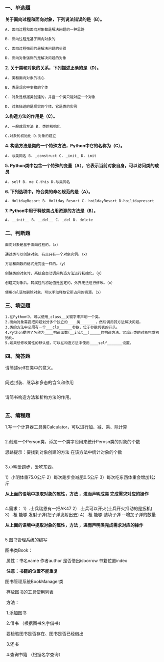 ### **一、单选题**

**关于面向过程和面向对象，下列说法错误的是（B）。**

```
A. 面向过程和面向对象都是解决问题的一种思路

B. 面向过程是基于面向对象的

C. 面向过程强调的是解决问题的步骤

D. 面向对象强调的是解决问题的对象
```

**2. 关于类和对象的关系，下列描述正确的是（D）。**

```
A. 类和面向对象的核心

B. 类是现实中事物的个体

C. 对象是根据类创建的，并且一个类只能对应一个对象

D. 对象描述的是现实的个体，它是类的实例
```

**3.构造方法的作用是（C）。**

```
A. 一般成员方法 B. 类的初始化

C.对象的初始化 D.对象的建立
```

**4. 构造方法是类的一个特殊方法，Python中它的名称为（C）。**

```A. 与类同名 B. _construct C. _init_ D. init```

**5. Python类中包含一个特殊的变量（A），它表示当前对象自身，可以访问类的成员**

```
A. self B. me C.this D.与类同名
```

**6. 下列选项中，符合类的命名规范的是（A）。**

```
A. HolidayResort B. Holiday Resort C. hoildayResort D.hoilidayresort
```

**7. Python中用于释放类占用资源的方法是（B）。**

```
A. __init__ B. __del__ C. _del D. delete
```

### **二、判断题**

```
面向对象是基于面向过程的。（x）

通过类可以创建对象，有且只有一个对象实例。（x）

方法和函数的格式是完全一样的。（y）

创建类的对象时，系统会自动调用构造方法进行初始化。（y）

创建完对象后，其属性的初始值是固定的，外界无法进行修改。（x）

使用del语句删除对象，可以手动释放它所占用的资源。（x）
```

### **三、填空题**

```
1.在Python中，可以使用_class__关键字来声明一个类。
2.面向对象需要把问题划分多个独立的____类_______，然后调用其方法解决问题。
3.类的方法中必须有一个___cls______参数，位于参数列表的开头。
4.Python提供了名称为____构造函数(__init__)_____的构造方法，实现让类的对象完成初始化。
5.如果想修改属性的默认值，可以在构造方法中使用____self_______设置。
```

### **四、简答题**

请简述self在类中的意义。

```

```

简述封装、继承和多态的含义和作用

```

```

请简书构造方法和析构方法的作用。

```

```

### 五、编程题

1.写一个计算器工具类Calculator，可以进行加、减、乘、除计算

```python

```

2.创建一个Person类，添加一个类字段用来统计Perosn类的对象的个数

思路提示：要找到对象创建的方法 在该方法中统计对象的个数

```

```

3.小明爱跑步，爱吃东西。

1）小明体重75.0公斤
2）每次跑步会减肥0.5公斤
3）每次吃东西体重会增加1公斤

**从上面的语境中提取对象的属性，方法 ，进而声明成类 完成需求对应的操作**

```python

```

4.需求：
1）.士兵瑞恩有一把AK47
2）.士兵可以开火(士兵开火扣动的是扳机)
3）.枪 能够 发射子弹(把子弹发射出去)
4）.枪 能够 装填子弹 --增加子弹的数量

**从上面的语境中提取对象的属性，方法 ，进而声明类完成需求对应的操作**

```python

```

5.图书管理系统的编写

图书类Book：

​		属性：书名name	作者author	是否借出isborrow   书籍位置index 

​		**注意：书籍的位置不能重复**

图书管理系统BookManager类

​		存放图书的工具使用列表

​		方法：

​				1.添加图书

​				2.借书 （根据图书名字借书）

​					要检验图书是否存在、图书是否已经借出			

​				3.还书

​				4.查询书籍 （根据名字查询）

```python

```

